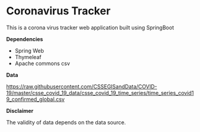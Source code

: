 # Coronavirus Tracker
This is a corona virus tracker web application built using SpringBoot

**Dependencies**
- Spring Web
- Thymeleaf
- Apache commons csv 

**Data**

https://raw.githubusercontent.com/CSSEGISandData/COVID-19/master/csse_covid_19_data/csse_covid_19_time_series/time_series_covid19_confirmed_global.csv

**Disclaimer**

The validity of data depends on the data source.
